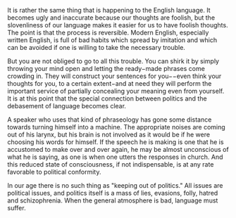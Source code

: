 It is rather the same thing that is happening to the English language. It becomes ugly and inaccurate because our thoughts are foolish, but the slovenliness of our language makes it easier for us to have foolish thoughts. The point is that the process is reversible. Modern English, especially written English, is full of bad habits which spread by imitation and which can be avoided if one is willing to take the necessary trouble.


But you are not obliged to go to all this trouble. You can shirk it by simply throwing your mind open and letting the ready−made phrases come crowding in. They will construct your sentences for you−−even think your thoughts for you, to a certain extent−and at need they will perform the important service of partially concealing your meaning even from yourself. It is at this point that the special connection between politics and the debasement of language becomes clear.


A speaker who uses that kind of phraseology has gone some distance towards turning himself into a machine. The appropriate noises are coming out of his larynx, but his brain is not involved as it would be if he were choosing his words for himself. If the speech he is making is one that he is accustomed to make over and over again, he may be almost unconscious of what he is saying, as one is when one utters the responses in church. And this reduced state of consciousness, if not indispensable, is at any rate favorable to political conformity.


In our age there is no such thing as "keeping out of politics." All issues are political issues, and politics itself is a mass of lies, evasions, folly, hatred and schizophrenia. When the general atmosphere is bad, language must suffer.



